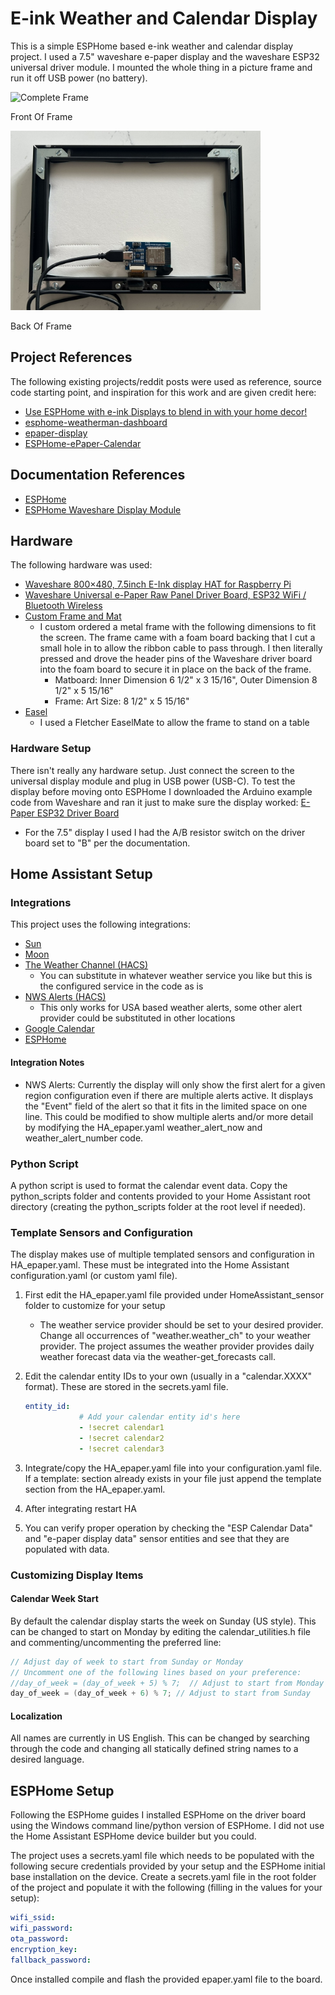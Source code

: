 # E-ink Weather and Calendar Display

This is a simple ESPHome based e-ink weather and calendar display project. I used a 7.5" waveshare e-paper display and the waveshare ESP32 universal driver module. I mounted the whole thing in a picture frame and run it off USB power (no battery).

<img src="./images/complete_frame_2.jpg" alt="Complete Frame" width="400"/>

Front Of Frame

<img src="./images/back_frame.JPEG" alt="Complete Frame" width="400"/>

Back Of Frame

## Project References

The following existing projects/reddit posts were used as reference, source code starting point, and inspiration for this work and are given credit here:

- [Use ESPHome with e-ink Displays to blend in with your home decor!](https://community.home-assistant.io/t/use-esphome-with-e-ink-displays-to-blend-in-with-your-home-decor/435428)
- [esphome-weatherman-dashboard](https://github.com/Madelena/esphome-weatherman-dashboard)
- [epaper-display](https://github.com/jeroen85/epaper-display)
- [ESPHome-ePaper-Calendar](https://github.com/paviro/ESPHome-ePaper-Calendar/tree/main)

## Documentation References

- [ESPHome](https://esphome.io/)
- [ESPHome Waveshare Display Module](https://esphome.io/components/display/waveshare_epaper.html)

## Hardware

The following hardware was used:

- [Waveshare 800×480, 7.5inch E-Ink display HAT for Raspberry Pi](https://www.waveshare.com/product/displays/e-paper/epaper-1/7.5inch-e-paper-hat.htm?___SID=U)
- [Waveshare Universal e-Paper Raw Panel Driver Board, ESP32 WiFi / Bluetooth Wireless](https://www.waveshare.com/product/displays/e-paper/driver-boards/e-paper-esp32-driver-board.htm)
- [Custom Frame and Mat](https://www.frameiteasy.com/)
  - I custom ordered a metal frame with the following dimensions to fit the screen. The frame came with a foam board backing that I cut a small hole in to allow the ribbon cable to pass through. I then literally pressed and drove the header pins of the Waveshare driver board into the foam board to secure it in place on the back of the frame.
    - Matboard: Inner Dimension 6 1/2" x 3 15/16", Outer Dimension 8 1/2" x 5 15/16"
    - Frame: Art Size: 8 1/2" x 5 15/16"
- [Easel](https://www.amazon.com/dp/B0979QFS9Q?th=1) 
  - I used a Fletcher EaselMate to allow the frame to stand on a table

### Hardware Setup

There isn't really any hardware setup. Just connect the screen to the universal display module and plug in USB power (USB-C). To test the display before moving onto ESPHome I downloaded the Arduino example code from Waveshare and ran it just to make sure the display worked: [E-Paper ESP32 Driver Board](https://www.waveshare.com/wiki/E-Paper_ESP32_Driver_Board)

- For the 7.5" display I used I had the A/B resistor switch on the driver board set to "B" per the documentation. 

## Home Assistant Setup

### Integrations

This project uses the following integrations:

- [Sun](https://www.home-assistant.io/integrations/sun)
- [Moon](https://www.home-assistant.io/integrations/moon)
- [The Weather Channel (HACS)](https://github.com/jaydeethree/Home-Assistant-weatherdotcom)
  - You can substitute in whatever weather service you like but this is the configured service in the code as is
- [NWS Alerts (HACS)](https://github.com/finity69x2/nws_alerts)
  - This only works for USA based weather alerts, some other alert provider could be substituted in other locations
- [Google Calendar](https://www.home-assistant.io/integrations/google)
- [ESPHome](https://www.home-assistant.io/integrations/esphome)

#### Integration Notes

- NWS Alerts: Currently the display will only show the first alert for a given region configuration even if there are multiple alerts active. It displays the "Event" field of the alert so that it fits in the limited space on one line. This could be modified to show multiple alerts and/or more detail by modifying the HA_epaper.yaml weather_alert_now and weather_alert_number code.

### Python Script

A python script is used to format the calendar event data. Copy the python_scripts folder and contents provided to your Home Assistant root directory (creating the python_scripts folder at the root level if needed).

### Template Sensors and Configuration

The display makes use of multiple templated sensors and configuration in HA_epaper.yaml. These must be integrated into the Home Assistant configuration.yaml (or custom yaml file).

1. First edit the HA_epaper.yaml file provided under HomeAssistant_sensor folder to customize for your setup
    - The weather service provider should be set to your desired provider. Change all occurrences of "weather.weather_ch" to your weather provider. The project assumes the weather provider provides daily weather forecast data via the weather-get_forecasts call.
2. Edit the calendar entity IDs to your own (usually in a "calendar.XXXX" format). These are stored in the secrets.yaml file.

    ```yaml
    entity_id:
                # Add your calendar entity id's here
                - !secret calendar1
                - !secret calendar2
                - !secret calendar3
    ```

3. Integrate/copy the HA_epaper.yaml file into your configuration.yaml file. If a template: section already exists in your file just append the template section from the HA_epaper.yaml.
4. After integrating restart HA
5. You can verify proper operation by checking the "ESP Calendar Data" and "e-paper display data" sensor entities and see that they are populated with data.

### Customizing Display Items

#### Calendar Week Start

By default the calendar display starts the week on Sunday (US style). This can be changed to start on Monday by editing the calendar_utilities.h file and commenting/uncommenting the preferred line:

```c
// Adjust day of week to start from Sunday or Monday
// Uncomment one of the following lines based on your preference:
//day_of_week = (day_of_week + 5) % 7;  // Adjust to start from Monday
day_of_week = (day_of_week + 6) % 7; // Adjust to start from Sunday
```

#### Localization

All names are currently in US English. This can be changed by searching through the code and changing all statically defined string names to a desired language.

## ESPHome Setup

Following the ESPHome guides I installed ESPHome on the driver board using the Windows command line/python version of ESPHome. I did not use the Home Assistant ESPHome device builder but you could.

The project uses a secrets.yaml file which needs to be populated with the following secure credentials provided by your setup and the ESPHome initial base installation on the device. Create a secrets.yaml file in the root folder of the project and populate it with the following (filling in the values for your setup):

```yaml
wifi_ssid: 
wifi_password:
ota_password: 
encryption_key: 
fallback_password: 
```

Once installed compile and flash the provided epaper.yaml file to the board.
